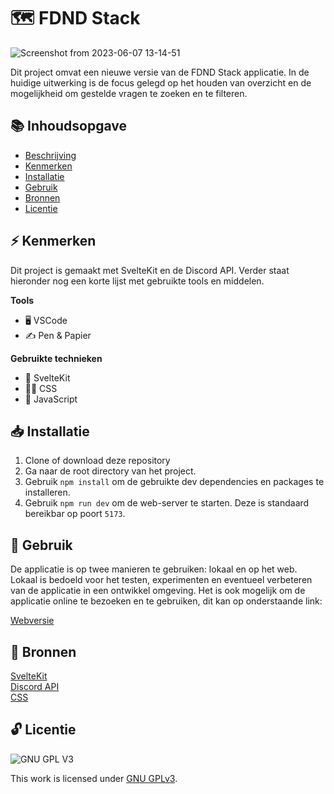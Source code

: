 # 🗺 FDND Stack

![Screenshot from 2023-06-07 13-14-51](https://github.com/fdnd-agency/fdnd/assets/45170095/5e659add-584a-4546-b171-a7f730c55719)

Dit project omvat een nieuwe versie van de FDND Stack applicatie. In de huidige uitwerking is de focus gelegd op het houden van overzicht en de mogelijkheid om gestelde vragen te zoeken en te filteren.

## 📚 Inhoudsopgave
 * [Beschrijving](#beschrijving)
 * [Kenmerken](#kenmerken)
 * [Installatie](#installatie)
 * [Gebruik](#gebruik)
 * [Bronnen](#bronnen)
 * [Licentie](#licentie)

## ⚡ Kenmerken

Dit project is gemaakt met SvelteKit en de Discord API. Verder staat hieronder nog een korte lijst met gebruikte tools en middelen.

**Tools**

- 🖥️ VSCode
- ✍ Pen & Papier

**Gebruikte technieken**

- 🚀 SvelteKit
- 💅🏼 CSS
- 💯 JavaScript

## 📥 Installatie

1. Clone of download deze repository
2. Ga naar de root directory van het project.
3. Gebruik `npm install` om de gebruikte dev dependencies en packages te installeren.
4. Gebruik `npm run dev` om de web-server te starten. Deze is standaard bereikbar op poort `5173`.

## 🔨 Gebruik

De applicatie is op twee manieren te gebruiken: lokaal en op het web. Lokaal is bedoeld voor het testen, experimenten en eventueel verbeteren van de applicatie in een ontwikkel omgeving. Het is ook mogelijk om de applicatie online te bezoeken en te gebruiken, dit kan op onderstaande link:

[Webversie](https://lets-jam-webapplicatie.vercel.app/)

## 📖 Bronnen

[SvelteKit](https://kit.svelte.dev/)
<br>
[Discord API](https://discord.com/developers/docs/intro)
<br>
[CSS](https://developer.mozilla.org/en-US/docs/Web/CSS)

## 🔓 Licentie

![GNU GPL V3](https://www.gnu.org/graphics/gplv3-127x51.png)

This work is licensed under [GNU GPLv3](./LICENSE).
